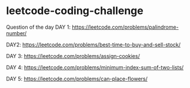 # leetcode-coding-challenge

Question of the day 
 DAY 1:
 https://leetcode.com/problems/palindrome-number/
 
DAY2:
https://leetcode.com/problems/best-time-to-buy-and-sell-stock/

DAY 3:
https://leetcode.com/problems/assign-cookies/

DAY 4:
https://leetcode.com/problems/minimum-index-sum-of-two-lists/

DAY 5:
https://leetcode.com/problems/can-place-flowers/
